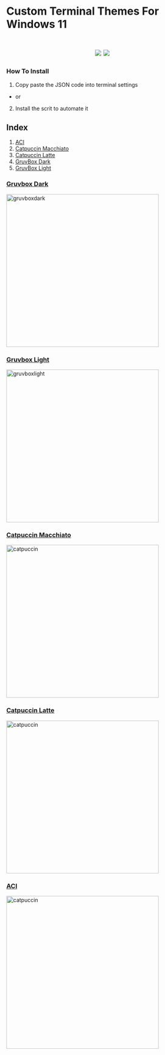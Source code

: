 # Custom Terminal Themes For Windows 11
<h1 align="center">
<img src="https://img.shields.io/badge/OS-Windows_11-blue">
<img src="https://img.shields.io/badge/Current_Themes-5-blue">
</h1>

### How To Install
1) Copy paste the JSON code into terminal settings
- or
2) Install the scrit to automate it

## Index
1. [ACI](#aci)
2. [Catpuccin Macchiato](#catpuccin-macchiato)
3. [Catpuccin Latte](#catpuccin-latte)
4. [GruvBox Dark](#gruvbox-dark)
5. [GruvBox Light](#gruvbox-light)


<!-- start listing -->
### [Gruvbox Dark](https://github.com/sjapanwala/win11-customterminals/blob/main/json/gruvbox_dark.json)
<img src="https://github.com/sjapanwala/win11-customterminals/assets/92124191/eb396b4e-52be-4202-afaa-bdb7b900bcfa" alt="gruvboxdark" width="400"/>

### [Gruvbox Light](https://github.com/sjapanwala/win11-customterminals/blob/main/json/gruvbox_light.json)
<img src="https://github.com/sjapanwala/win11-customterminals/assets/92124191/0e1ffb05-1430-4233-bb19-0ddde4ed05ae" alt="gruvboxlight" width="400"/>

### [Catpuccin Macchiato](https://github.com/sjapanwala/win11-customterminals/blob/main/json/catpuccin_macchiato.json)
<img src="https://github.com/sjapanwala/win11-customterminals/assets/92124191/47104dcd-3b19-449f-8b03-c6f516522afe" alt="catpuccin" width="400"/>

### [Catpuccin Latte](https://github.com/sjapanwala/win11-customterminals/blob/main/json/catpuccin_latte.json)
<img src="https://github.com/sjapanwala/win11-customterminals/assets/92124191/9ad6d071-fac4-4dbf-bcdc-35b6ab23cad9" alt="catpuccin" width="400"/>

### [ACI](https://github.com/sjapanwala/win11-customterminals/tree/main/json)
<img src="https://github.com/sjapanwala/win11-customterminals/assets/92124191/d2394b85-4be6-450f-a2a9-86b9467871ab" alt="catpuccin" width="400"/>

